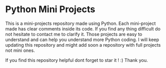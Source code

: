 # Python Mini Projects
This is a mini-projects repository made using Python.
Each mini-project made has clear comments inside its code. If you find any thing difficult do not hesitate to contact me to clarify it.
Those projects are easy to understand and can help you understand more Python coding.
I will keep updating this repository and might add soon a repository with full projects not mini ones. 

If you find this repository helpful dont forget to star it ! :) Thank you.
